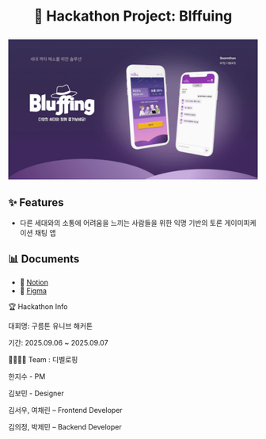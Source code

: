 <div align="center">
  <h1>🚀 Hackathon Project: Blffuing</h1>
</div>

![슬라이드 1: 프로젝트 소개](image/87-디벨로핑-발표자료_page-0001.jpg)
---

## ✨ Features
- 다른 세대와의 소통에 어려움을 느끼는 사람들을 위한 익명 기반의 토론 게이미피케이션 채팅 앱

## 📊 Documents

- 📘 [Notion](https://www.notion.so/Bluffing-26224d727b6280bdbbbfdfee2114aa89)
- 🎨 [Figma](https://www.figma.com/design/aHQksLXV7v5sy5ehJVenzp/87-%EB%94%94%EB%B2%A8%EB%A1%9C%ED%95%91-design?node-id=0-1&t=bHQGsMZ4I5possV2-1)

🏆 Hackathon Info

대회명: 구름톤 유니브 해커톤

기간: 2025.09.06 ~ 2025.09.07

👨‍👩‍👧‍👦 Team : 디벨로핑

한지수 - PM

김보민 - Designer

김서우, 여채린 – Frontend Developer

김의정, 박제민 – Backend Developer
